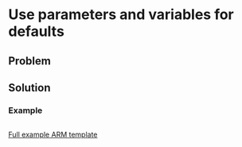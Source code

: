 # Use parameters and variables for defaults



## Problem



## Solution


### Example

```json


```
[Full example ARM template](/link-to-raw-arm)